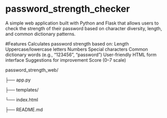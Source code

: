 # password_strength_checker

A simple web application built with Python and Flask that allows users to check the strength of their password based on character diversity, length, and common dictionary patterns.

#Features
Calculates password strength based on:
Length
Uppercase/lowercase letters
Numbers
Special characters
Common dictionary words (e.g., “123456”, “password”)
User-friendly HTML form interface
Suggestions for improvement
Score (0–7 scale)

password_strength_web/

├── app.py

├── templates/
    
   └── index.html       

├── README.md            
